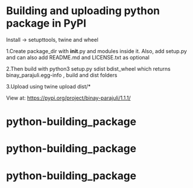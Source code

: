 # Building and uploading python package in PyPI

Install -> setupttools, twine and wheel

1.Create package_dir with  __init__.py and modules inside it.
Also, add setup.py and can also add README.md and LICENSE.txt as optional 

2.Then build with python3 setup.py sdist bdist_wheel 
which returns binay_parajuli.egg-info , build and dist folders

3.Upload using twine upload dist/*


View at: https://pypi.org/project/binay-parajuli/1.1.1/


# python-building_package
# python-building_package
# python-building_package
